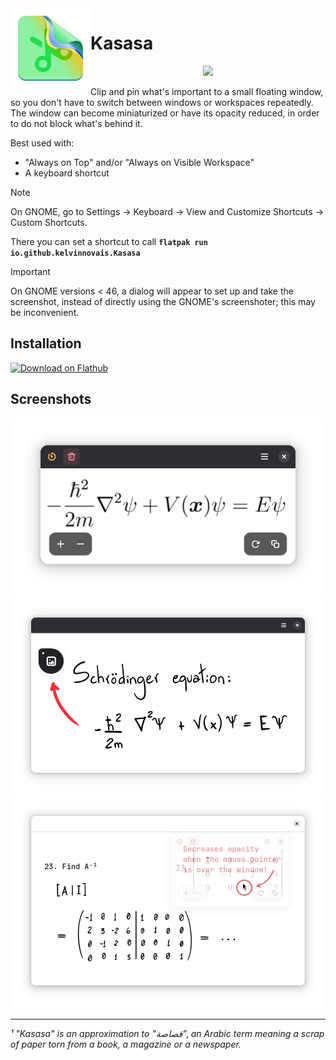 <img height="128" src="data/icons/hicolor/scalable/apps/io.github.kelvinnovais.Kasasa.svg" align="left"/> 

# Kasasa

<p align="center">
 <!--
  <a href="https://github.com/KelvinNovais/Kasasa/actions/workflows/flatpak.yml">
    <img src="https://img.shields.io/github/actions/workflow/status/KelvinNovais/Kasasa/flatpak.yml?logo=flatpak&logoColor=fff&labelColor=22d841&color=f9f28f"/>
 </a>
  <a href="https://github.com/KelvinNovais/Kasasa/releases/latest">
    <img src="https://img.shields.io/github/v/release/KelvinNovais/Kasasa?logo=github&logoColor=fff&labelColor=22d841&color=f9f28f"/>
  </a>
 -->
  <a href="https://flathub.org/apps/io.github.kelvinnovais.Kasasa">
    <img src="https://img.shields.io/flathub/downloads/io.github.kelvinnovais.Kasasa?logo=flathub&logoColor=fff&labelColor=22d841&color=white"/>
  </a>
</p>

Clip and pin what's important to a small floating window, so you don't have to switch between windows or workspaces repeatedly. 
The window can become miniaturized or have its opacity reduced, in order to do not block what's behind it.

Best used with:
 - "Always on Top" and/or "Always on Visible Workspace"
 - A keyboard shortcut

> [!NOTE]
> On GNOME, go to Settings → Keyboard → View and Customize Shortcuts → Custom Shortcuts.
> 
> There you can set a shortcut to call **`flatpak run io.github.kelvinnovais.Kasasa`**

> [!IMPORTANT]
> On GNOME versions < 46, a dialog will appear to set up and take the screenshot,
> instead of directly using the GNOME's screenshoter; this may be inconvenient. 

## Installation

[<img width="240" alt="Download on Flathub" src="https://flathub.org/api/badge?svg&locale=en"/>](https://flathub.org/apps/io.github.kelvinnovais.Kasasa)


## Screenshots

<div align="center">
  <img src="https://github.com/KelvinNovais/Kasasa/blob/main/screenshots/01.png" />
  <img src="https://github.com/KelvinNovais/Kasasa/blob/main/screenshots/05.png" />
</div>
<div align="center">
  <img src="https://github.com/KelvinNovais/Kasasa/blob/main/screenshots/04.png" />
</div>

---

_¹ "Kasasa" is an approximation to "قصاصة", an Arabic term meaning a scrap of paper torn from a book, a magazine or a newspaper._
